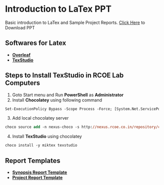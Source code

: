 # Introduction to LaTex PPT
Basic introduction to LaTex and Sample Project Reports. [Click Here](https://github.com/shiburaj/latex-workshop-ppt/releases/download/v1/Final.pdf) to Download PPT

## Softwares for Latex
- [**Overleaf**](https://www.overleaf.com/)
- [**TexStudio**](https://www.texstudio.org/)

## Steps to Install TexStudio in RCOE Lab Computers
1. Goto Start menu and Run **PowerShell** as **Administrator**
2. Install **Chocolatey** using following command
```ps
Set-ExecutionPolicy Bypass -Scope Process -Force; [System.Net.ServicePointManager]::SecurityProtocol = [System.Net.ServicePointManager]::SecurityProtocol -bor 3072; iex ((New-Object System.Net.WebClient).DownloadString('https://community.chocolatey.org/install.ps1'))
```
3. Add local chocolatey server
```ps
choco source add -n nexus-choco -s http://nexus.rcoe.co.in/repository/choco/ --priority=1
```
4. Install **TexStudio** using chocolatey
```ps
choco install -y miktex texstudio
```

## Report Templates
- [**Synopsis Report Template**](https://github.com/shiburaj/latex-synopsis-report)
- [**Project Report Template**](https://github.com/shiburaj/latex-project-report)
